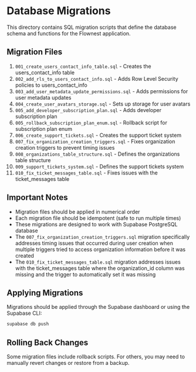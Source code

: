 # Database Migrations

This directory contains SQL migration scripts that define the database schema and functions for the Flownest application.

## Migration Files

1. `001_create_users_contact_info_table.sql` - Creates the users_contact_info table
2. `002_add_rls_to_users_contact_info.sql` - Adds Row Level Security policies to users_contact_info
3. `003_add_user_metadata_update_permissions.sql` - Adds permissions for user metadata updates
4. `004_create_user_avatars_storage.sql` - Sets up storage for user avatars
5. `005_add_developer_subscription_plan.sql` - Adds developer subscription plan
6. `005_rollback_subscription_plan_enum.sql` - Rollback script for subscription plan enum
7. `006_create_support_tickets.sql` - Creates the support ticket system
8. `007_fix_organization_creation_triggers.sql` - Fixes organization creation triggers to prevent timing issues
9. `008_organizations_table_structure.sql` - Defines the organizations table structure
10. `009_support_tickets_system.sql` - Defines the support tickets system
11. `010_fix_ticket_messages_table.sql` - Fixes issues with the ticket_messages table

## Important Notes

- Migration files should be applied in numerical order
- Each migration file should be idempotent (safe to run multiple times)
- These migrations are designed to work with Supabase PostgreSQL database
- The `007_fix_organization_creation_triggers.sql` migration specifically addresses timing issues that occurred during user creation when multiple triggers tried to access organization information before it was created
- The `010_fix_ticket_messages_table.sql` migration addresses issues with the ticket_messages table where the organization_id column was missing and the trigger to automatically set it was missing

## Applying Migrations

Migrations should be applied through the Supabase dashboard or using the Supabase CLI:

```bash
supabase db push
```

## Rolling Back Changes

Some migration files include rollback scripts. For others, you may need to manually revert changes or restore from a backup.